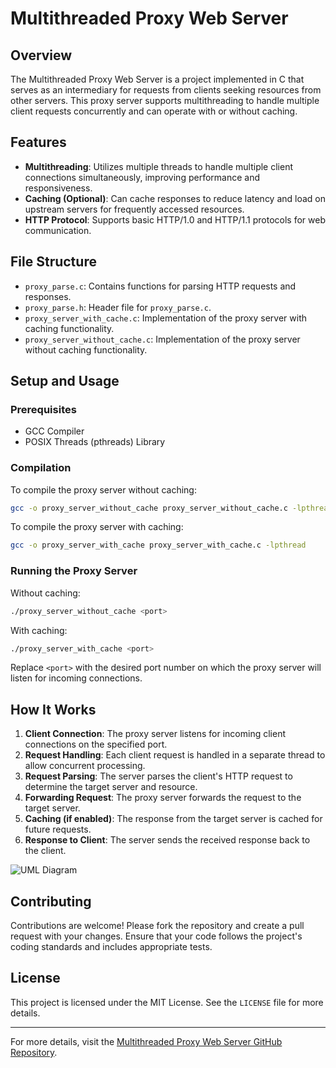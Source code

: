 # Multithreaded Proxy Web Server

## Overview
The Multithreaded Proxy Web Server is a project implemented in C that serves as an intermediary for requests from clients seeking resources from other servers. This proxy server supports multithreading to handle multiple client requests concurrently and can operate with or without caching.

## Features
- **Multithreading**: Utilizes multiple threads to handle multiple client connections simultaneously, improving performance and responsiveness.
- **Caching (Optional)**: Can cache responses to reduce latency and load on upstream servers for frequently accessed resources.
- **HTTP Protocol**: Supports basic HTTP/1.0 and HTTP/1.1 protocols for web communication.

## File Structure
- `proxy_parse.c`: Contains functions for parsing HTTP requests and responses.
- `proxy_parse.h`: Header file for `proxy_parse.c`.
- `proxy_server_with_cache.c`: Implementation of the proxy server with caching functionality.
- `proxy_server_without_cache.c`: Implementation of the proxy server without caching functionality.

## Setup and Usage
### Prerequisites
- GCC Compiler
- POSIX Threads (pthreads) Library

### Compilation
To compile the proxy server without caching:
```bash
gcc -o proxy_server_without_cache proxy_server_without_cache.c -lpthread
```

To compile the proxy server with caching:
```bash
gcc -o proxy_server_with_cache proxy_server_with_cache.c -lpthread
```

### Running the Proxy Server
Without caching:
```bash
./proxy_server_without_cache <port>
```

With caching:
```bash
./proxy_server_with_cache <port>
```

Replace `<port>` with the desired port number on which the proxy server will listen for incoming connections.

## How It Works
1. **Client Connection**: The proxy server listens for incoming client connections on the specified port.
2. **Request Handling**: Each client request is handled in a separate thread to allow concurrent processing.
3. **Request Parsing**: The server parses the client's HTTP request to determine the target server and resource.
4. **Forwarding Request**: The proxy server forwards the request to the target server.
5. **Caching (if enabled)**: The response from the target server is cached for future requests.
6. **Response to Client**: The server sends the received response back to the client.

![UML Diagram](UML.jpg)

## Contributing
Contributions are welcome! Please fork the repository and create a pull request with your changes. Ensure that your code follows the project's coding standards and includes appropriate tests.

## License
This project is licensed under the MIT License. See the `LICENSE` file for more details.

---

For more details, visit the [Multithreaded Proxy Web Server GitHub Repository](https://github.com/Rohankumar19/Multithreaded-Proxy-Web-Server).